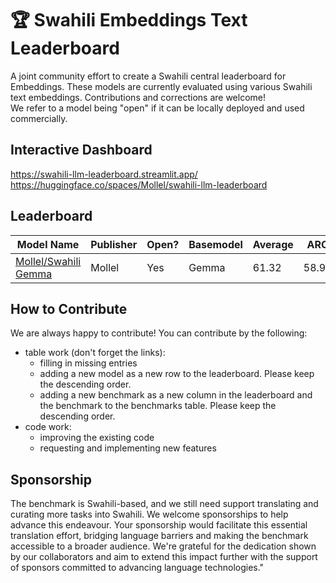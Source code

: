 # 🏆 Swahili Embeddings Text Leaderboard

A joint community effort to create a Swahili central leaderboard for Embeddings. These models are currently evaluated using various Swahili text embeddings. Contributions and corrections are welcome! <br>
We refer to a model being "open" if it can be locally deployed and used commercially.

## Interactive Dashboard

https://swahili-llm-leaderboard.streamlit.app/<br>
https://huggingface.co/spaces/Mollel/swahili-llm-leaderboard

## Leaderboard

| Model Name | Publisher| Open? | Basemodel |Average| ARC  | HellaSwag      | MMLU         | TruthfulQA|Winogrande|GSM8K           |
| ---------- | -------- | ----- | --------- |------ | ---- | -------------- | ------------ | --------- | -------- | -------------- |
| [Mollel/Swahili Gemma](https://huggingface.co/Mollel/Swahili_Gemma)| Mollel| Yes|Gemma|61.32|58.96|76.4 |61.02| 52.1|75.61|43.82|



## How to Contribute

We are always happy to contribute! You can contribute by the following:

- table work (don't forget the links):
    - filling in missing entries
    - adding a new model as a new row to the leaderboard. Please keep the descending order.
    - adding a new benchmark as a new column in the leaderboard and the benchmark to the benchmarks table. Please keep the descending order.
- code work:
    - improving the existing code
    - requesting and implementing new features


## Sponsorship

The benchmark is Swahili-based, and we still need support translating and curating more tasks into Swahili. We welcome sponsorships to help advance this endeavour. Your sponsorship would facilitate this essential translation effort, bridging language barriers and making the benchmark accessible to a broader audience. We're grateful for the dedication shown by our collaborators and aim to extend this impact further with the support of sponsors committed to advancing language technologies."
